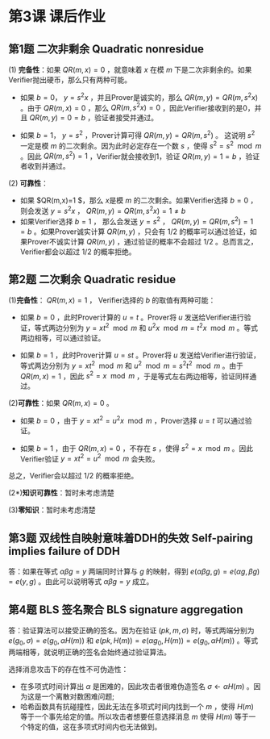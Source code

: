 
# 第3课 课后作业

## 第1题 二次非剩余 Quadratic nonresidue

(1) **完备性**：如果 $QR(m, x)=0$ ，就意味着 $x$ 在模 $m$ 下是二次非剩余的。如果Verifier抛出硬币，那么只有两种可能。

* 如果 $b=0$， $y=s^2x$ ，并且Prover是诚实的，那么 $QR(m,y)=QR(m,s^2x)$ 。由于 $QR(m,x)=0$ ，那么 $QR(m,s^2x)=0$ ，因此Verifier接收到的是0，并且  $QR(m,y)=0=b$ ，验证者接受并通过。

* 如果 $b=1$， $y = s^2$ ，Prover计算可得 $QR(m,y)=QR(m,s^2)$ 。 这说明 $s^2$ 一定是模 $m$ 的二次剩余。因为此时必定存在一个数 $s$ ，使得 $s^2 = s^2 \mod m$ 。因此 $QR(m,s^2)=1$ ，Verifier就会接收到1，验证 $QR(m,y)=1=b$ ，验证者收到并通过。

(2) **可靠性**：
* 如果 $QR(m,x)=1 $，那么 $x$是模 $m$ 的二次剩余。如果Verifier选择 $b=0$ ，则会发送 $y = s^2x$ ， $QR(m,y)=QR(m,s^2x)=1 \neq b$ 
* 如果Verifier选择 $b=1$ ， 那么会发送 $y=s^2$ ， $QR(m,y)=QR(m,s^2)=1=b$ 。如果Prover诚实计算 $QR(m,y)$ ，只会有 $1/2$ 的概率可以通过验证，如果Prover不诚实计算 $QR(m,y)$ ，通过验证的概率不会超过 $1/2$ 。总而言之，Verifier都会以超过 $1/2$ 的概率拒绝。

## 第2题 二次剩余 Quadratic residue

(1)**完备性**： $QR(m,x)=1$ ， Verifier选择的 $b$ 的取值有两种可能：

* 如果 $b=0$ ，此时Prover计算的 $u=t$ 。Prover将 $u$ 发送给Verifier进行验证，等式两边分别为 $y = xt^2\mod m$ 和 $u^2 x\mod m = t^2x\mod m$ 。等式两边相等，可以通过验证。

* 如果 $b=1$ ，此时Prover计算 $u = st$ 。Prover将 $u$ 发送给Verifier进行验证，等式两边分别为 $y = xt^2\mod m$ 和 $u^2\mod m = s^2t^2\mod m$ 。由于 $QR(m,x)=1$ ，因此 $s^2 = x\mod m$ ，于是等式左右两边相等，验证同样通过。

(2)**可靠性**：如果 $QR(m,x)=0$ 。

* 如果 $b=0$ ，由于 $y=xt^2 = u^2x\mod m$ ，Prover选择 $u=t$ 可以通过验证。

* 如果 $b=1$ ，由于 $QR(m,x)=0$ ，不存在 $s$ ，使得 $s^2 = x\mod m$ 。因此Verifier验证 $y = xt^2 = u^2\mod m$ 会失败。

总之，Verifier会以超过 $1/2$ 的概率拒绝。

(2*)**知识可靠性**：暂时未考虑清楚

(3)**零知识**：暂时未考虑清楚

## 第3题 双线性自映射意味着DDH的失效 Self-pairing implies failure of DDH

答：如果在等式 $\alpha \beta g = y$ 两端同时计算与 $g$ 的映射，得到 $e(\alpha \beta g, g) = e(\alpha g, \beta g) = e(y, g)$ 。由此可以说明等式 $\alpha \beta g = y$ 成立。

## 第4题 BLS 签名聚合 BLS signature aggregation

答：验证算法可以接受正确的签名。因为在验证 $(pk,m,\sigma)$ 时，等式两端分别为 $e(g_0,\sigma) = e(g_0, \alpha H(m))$ 和 $e(pk,H(m)) = e(\alpha g_0, H(m))= e(g_0,\alpha H(m))$ 。等式两端相等，就说明正确的签名会始终通过验证算法。

选择消息攻击下的存在性不可伪造性：
* 在多项式时间计算出 $\alpha$ 是困难的，因此攻击者很难伪造签名 $\sigma \leftarrow \alpha H(m)$ 。因为这是一个离散对数困难问题;
* 哈希函数具有抗碰撞性，因此无法在多项式时间内找到一个 $m$ ，使得 $H(m)$ 等于一个事先给定的值。所以攻击者想要任意选择消息 $m$ 使得 $H(m)$ 等于一个特定的值，这在多项式时间内也无法做到。
